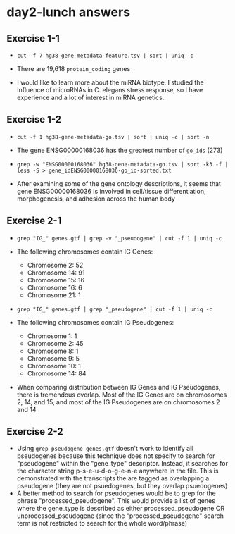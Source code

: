 # day2-lunch answers

## Exercise 1-1

- `cut -f 7 hg38-gene-metadata-feature.tsv | sort | uniq -c`
- There are 19,618 `protein_coding` genes

- I would like to learn more about the miRNA biotype. I studied the influence of microRNAs in C. elegans stress response, so I have experience and a lot of interest in miRNA genetics.

## Exercise 1-2

- `cut -f 1 hg38-gene-metadata-go.tsv | sort | uniq -c | sort -n`
- The gene ENSG00000168036 has the greatest number of `go_ids` (273)

- `grep -w "ENSG00000168036" hg38-gene-metadata-go.tsv | sort -k3 -f | less -S > gene_idENSG00000168036-go_id-sorted.txt`
- After examining some of the gene ontology descriptions, it seems that gene ENSG00000168036 is involved in cell/tissue differentiation, morphogenesis, and adhesion across the human body 

## Exercise 2-1

- `grep "IG_" genes.gtf | grep -v "_pseudogene" | cut -f 1 | uniq -c`
- The following chromosomes contain IG Genes:
    - Chromosome 2: 52
    - Chromosome 14: 91
    - Chromosome 15: 16
    - Chromosome 16: 6
    - Chromosome 21: 1


- `grep "IG_" genes.gtf | grep "_pseudogene" | cut -f 1 | uniq -c`
- The following chromosomes contain IG Pseudogenes:
    - Chromosome 1: 1
    - Chromosome 2: 45
    - Chromosome 8: 1
    - Chromosome 9: 5
    - Chromosome 10: 1
    - Chromosome 14: 84

- When comparing distribution between IG Genes and IG Pseudogenes, there is tremendous overlap. Most of the IG Genes are on chromosomes 2, 14, and 15, and most of the IG Pseudogenes are on chromosomes 2 and 14


## Exercise 2-2

- Using `grep pseudogene genes.gtf` doesn't work to identify all pseudogenes because this technique does not specify to search for "pseudogene" within the "gene_type" descriptor. Instead, it searches for the character string p-s-e-u-d-o-g-e-n-e anywhere in the file. This is demonstrated with the transcripts the are tagged as overlapping a pseudogene (they are not psuedogenes, but they overlap psuedogenes)
- A better method to search for pseudogenes would be to grep for the phrase "processed_pseudogene". This would provide a list of genes where the gene_type is described as either processed_pseudogene OR unprocessed_pseudogene (since the "processed_pseudogene" search term is not restricted to search for the whole word/phrase)


